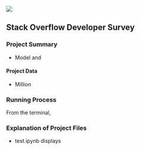 ![](/readme_assets/2021-stack-overflow-dev-survey.png?raw=true)

## Stack Overflow Developer Survey

### Project Summary
* Model and



#### Project Data
* Million


### Running Process
From the terminal,

### Explanation of Project Files
* test.ipynb displays
